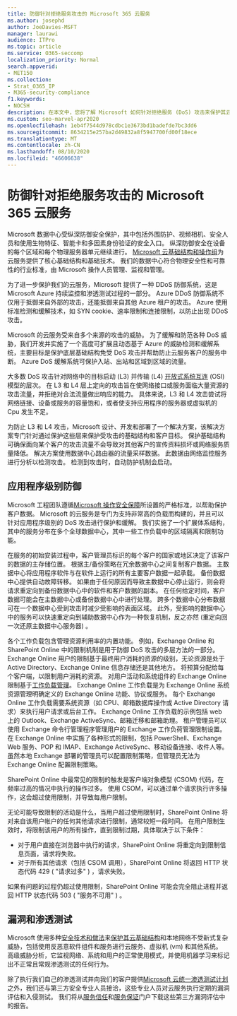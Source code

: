 ```yaml
---
title: 防御针对拒绝服务攻击的 Microsoft 365 云服务
ms.author: josephd
author: JoeDavies-MSFT
manager: laurawi
audience: ITPro
ms.topic: article
ms.service: O365-seccomp
localization_priority: Normal
search.appverid:
- MET150
ms.collection:
- Strat_O365_IP
- M365-security-compliance
f1.keywords:
- NOCSH
description: 在本文中，您将了解 Microsoft 如何针对拒绝服务 (DoS) 攻击来保护其云服务。
ms.custom: seo-marvel-apr2020
ms.openlocfilehash: 1eb4f7544d978cdbc1e3673bd1badefde7bc3dd6
ms.sourcegitcommit: 8634215e257ba2d49832a8f5947700fd00f18ece
ms.translationtype: MT
ms.contentlocale: zh-CN
ms.lasthandoff: 08/10/2020
ms.locfileid: "46606638"
---
```

# <a name="defending-microsoft-365-cloud-services-against-denial-of-service-attacks"></a>防御针对拒绝服务攻击的 Microsoft 365 云服务

Microsoft 数据中心受纵深防御安全保护，其中包括外围防护、视频相机、安全人员和使用生物特征、智能卡和多因素身份验证的安全入口。 纵深防御安全在设备的每个区域和每个物理服务器单元继续进行。 [Microsoft 云基础结构和操作组](https://www.microsoft.com/cloud-platform/global-datacenters)为云服务提供了核心基础结构和基础技术。 我们的数据中心符合物理安全性和可靠性的行业标准，由 Microsoft 操作人员管理、监视和管理。

为了进一步保护我们的云服务，Microsoft 提供了一种 DDoS 防御系统，这是 Microsoft Azure 持续监控和渗透测试过程的一部分。 Azure DDoS 防御系统不仅用于抵御来自外部的攻击，还能抵御来自其他 Azure 租户的攻击。 Azure 使用标准检测和缓解技术，如 SYN cookie、速率限制和连接限制，以防止出现 DDoS 攻击。

Microsoft 的云服务受来自多个来源的攻击的威胁。 为了缓解和防范各种 DoS 威胁，我们开发并实施了一个高度可扩展且动态基于 Azure 的威胁检测和缓解系统，主要目标是保护底层基础结构免受 DoS 攻击并帮助防止云服务客户的服务中断。 Azure DoS 缓解系统可保护入站、出站和区域到区域的流量。

大多数 DoS 攻击针对网络中的目标启动 (L3) 并传输 (L4) [开放式系统互连](https://docs.microsoft.com/windows-hardware/drivers/network/windows-network-architecture-and-the-osi-model) (OSI) 模型的层次。 在 L3 和 L4 层上定向的攻击旨在使网络接口或服务面临大量资源的攻击流量，并拒绝对合法流量做出响应的能力。 具体来说，L3 和 L4 攻击尝试将网络链接、设备或服务的容量饱和，或者使支持应用程序的服务器或虚拟机的 Cpu 发生不足。

为防止 L3 和 L4 攻击，Microsoft 设计、开发和部署了一个解决方案，该解决方案专门针对通过保护这些层来保护受攻击的基础结构和客户目标。 保护基础结构可确保面向某个客户的攻击流量不会导致对其他客户的宣传资料损坏或网络服务质量降低。 解决方案使用数据中心路由器的流量采样数据。 此数据由网络监控服务进行分析以检测攻击。 检测到攻击时，自动防护机制会启动。

## <a name="application-level-defenses"></a>应用程序级别防御
Microsoft 工程团队遵循[Microsoft 操作安全保障](https://www.microsoft.com/SDL/OperationalSecurityAssurance)所设置的严格标准，以帮助保护客户数据。 Microsoft 的云服务是专门为支持非常高的负载而构建的，并且可以针对应用程序级别的 DoS 攻击进行保护和缓解。 我们实施了一个扩展体系结构，其中的服务分布在多个全球数据中心，其中一些工作负载中的区域隔离和限制功能。

在服务的初始安装过程中，客户管理员标识的每个客户的国家或地区决定了该客户的数据的主存储位置。 根据主/备份策略在冗余数据中心之间复制客户数据。 主数据中心将应用程序软件与在软件上运行的所有主要客户数据一起承载。 备份数据中心提供自动故障转移。 如果由于任何原因而导致主数据中心停止运行，则会将请求重定向到备份数据中心中的软件和客户数据的副本。 在任何给定时间，客户数据可能会在主数据中心或备份数据中心中进行处理。 跨多个数据中心分布数据可在一个数据中心受到攻击时减少受影响的表面区域。 此外，受影响的数据中心中的服务可以快速重定向到辅助数据中心作为一种恢复机制，反之亦然 (重定向回一次还原主数据中心服务器) 。

各个工作负载包含管理资源利用率的内置功能。 例如，Exchange Online 和 SharePoint Online 中的限制机制是用于防御 DoS 攻击的多层方法的一部分。 Exchange Online 用户的限制基于最终用户消耗的资源的级别，无论资源是处于 Active Directory、Exchange Online 信息存储还是其他地方。 将预算分配给每个客户端，以限制用户消耗的资源。 对用户活动和系统组件的 Exchange Online 限制基于[工作负载管理](https://technet.microsoft.com/library/jj150503(v=exchg.150).aspx)。 Exchange Online 工作负载是为 Exchange Online 系统资源管理明确定义的 Exchange Online 功能、协议或服务。 每个 Exchange Online 工作负载需要系统资源（如 CPU、邮箱数据库操作或 Active Directory 请求）来执行用户请求或后台工作。 Exchange Online 工作负载的示例包括 web 上的 Outlook、Exchange ActiveSync、邮箱迁移和邮箱助理。 租户管理员可以使用 Exchange 命令行管理程序管理用户的 Exchange 工作负荷管理限制设置。 在 Exchange Online 中实施了各种形式的限制，包括 PowerShell、Exchange Web 服务、POP 和 IMAP、Exchange ActiveSync、移动设备连接、收件人等。 虽然本地 Exchange 部署的管理员可以配置限制策略，但管理员无法为 Exchange Online 配置限制策略。

SharePoint Online 中最常见的限制的触发是客户端对象模型 (CSOM) 代码，在频率过高的情况中执行的操作过多。 使用 CSOM，可以通过单个请求执行许多操作，这会超过使用限制，并导致每用户限制。

无论可能导致限制的活动是什么，当用户超过使用限制时，SharePoint Online 将对来自该用户帐户的任何其他请求进行限制，通常较短一段时间。 在用户限制生效时，将限制该用户的所有操作，直到限制过期，具体取决于以下条件：
- 对于用户直接在浏览器中执行的请求，SharePoint Online 将重定向到限制信息页面，请求将失败。
- 对于所有其他请求（包括 CSOM 调用），SharePoint Online 将返回 HTTP 状态代码 429 ( "请求过多" ) ，请求失败。

如果有问题的过程仍超过使用限制，SharePoint Online 可能会完全阻止进程并返回 HTTP 状态代码 503 ( "服务不可用" ) 。

## <a name="vulnerability-and-penetration-testing"></a>漏洞和渗透测试
Microsoft 使用多种[安全技术和做法](https://www.microsoft.com/trustcenter/security/threatmanagement)来[保护其云基础结构](https://blogs.technet.microsoft.com/hybridcloud/2015/05/05/protecting-your-datacenter-and-cloud-from-emerging-threats/)和本地网络不受新式复杂威胁，包括使用反恶意软件组件和服务进行云服务、虚拟机 (vm) 和其他系统。 高级威胁分析，它监视网络、系统和用户的正常使用模式，并使用机器学习来标记出不正常且常规渗透测试的任何行为。

除了执行我们自己的渗透测试并向我们的客户提供[Microsoft 云统一渗透测试计划](https://technet.microsoft.com/mt784683)之外，我们还与第三方安全专业人员接洽，这些专业人员对云服务执行定期的漏洞评估和入侵测试。 我们将从[服务信任](https://aka.ms/STP)和[服务保证](https://aka.ms/ServiceAssurance)门户下载这些第三方漏洞评估中的报告。
